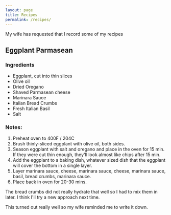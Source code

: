 ```yaml
---
layout: page
title: Recipes
permalink: /recipes/
---
```

My wife has requested that I record some of my recipes
## Eggplant Parmasean

### Ingredients
- Eggplant, cut into thin slices
- Olive oil
- Dried Oregano
- Shaved Parmasean cheese
- Marinara Sauce
- Italian Bread Crumbs
- Fresh Italian Basil
- Salt

### Notes: 
1. Preheat oven to 400F / 204C
2. Brush thinly-sliced eggplant with olive oil, both sides.
3. Season eggplant with salt and oregano and place in the oven for 15 min. If they were cut thin enough, they'll look almost like chips after 15 min.
4. Add the eggplant to a baking dish, whatever sized dish that the eggplant will cover the bottom in a single layer.
5. Layer marinara sauce, cheese, marinara sauce, cheese, marinara sauce, basil, bread crumbs, marinara sauce.
6. Place back in oven for 20-30 mins.
 
The bread crumbs did not really hydrate that well so I had to mix them in later. I think I'll try a new approach next time. 

This turned out really well so my wife reminded me to write it down.